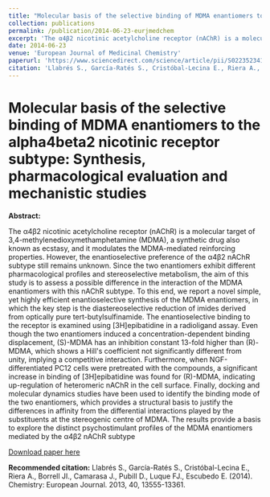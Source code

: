 ```yaml
---
title: "Molecular basis of the selective binding of MDMA enantiomers to the alpha4beta2 nicotinic receptor subtype: Synthesis, pharmacological evaluation and mechanistic studies"
collection: publications
permalink: /publication/2014-06-23-eurjmedchem
excerpt: 'The α4β2 nicotinic acetylcholine receptor (nAChR) is a molecular target of 3,4-methylenedioxymethamphetamine (MDMA), a synthetic drug also known as ecstasy, and it modulates the MDMA-mediated reinforcing properties. However, the enantioselective preference of the α4β2 nAChR subtype still remains unknown. Since the two enantiomers exhibit different pharmacological profiles and stereoselective metabolism, the aim of this study is to assess a possible difference in the interaction of the MDMA enantiomers with this nAChR subtype. To this end, we report a novel simple, yet highly efficient enantioselective synthesis of the MDMA enantiomers, in which the key step is the diastereoselective reduction of imides derived from optically pure tert-butylsulfinamide. The enantioselective binding to the receptor is examined using [3H]epibatidine in a radioligand assay. Even though the two enantiomers induced a concentration-dependent binding displacement, (S)-MDMA has an inhibition constant 13-fold higher than (R)-MDMA, which shows a Hill's coefficient not significantly different from unity, implying a competitive interaction. Furthermore, when NGF-differentiated PC12 cells were pretreated with the compounds, a significant increase in binding of [3H]epibatidine was found for (R)-MDMA, indicating up-regulation of heteromeric nAChR in the cell surface. Finally, docking and molecular dynamics studies have been used to identify the binding mode of the two enantiomers, which provides a structural basis to justify the differences in affinity from the differential interactions played by the substituents at the stereogenic centre of MDMA. The results provide a basis to explore the distinct psychostimulant profiles of the MDMA enantiomers mediated by the α4β2 nAChR subtype.'
date: 2014-06-23
venue: 'European Journal of Medicinal Chemistry'
paperurl: 'https://www.sciencedirect.com/science/article/pii/S0223523414003651'
citation: 'Llabrés S., García-Ratés S., Cristóbal-Lecina E., Riera A., Borrell JI., Camarasa J., Pubill D., Luque FJ., Escubedo E. (2014). Chemistry: European Journal. 2013, 40, 13555-13361.'
---
```


# Molecular basis of the selective binding of MDMA enantiomers to the alpha4beta2 nicotinic receptor subtype: Synthesis, pharmacological evaluation and mechanistic studies

**Abstract:**

The α4β2 nicotinic acetylcholine receptor (nAChR) is a molecular target of 3,4-methylenedioxymethamphetamine (MDMA), a synthetic drug also known as ecstasy, and it modulates the MDMA-mediated reinforcing properties. However, the enantioselective preference of the α4β2 nAChR subtype still remains unknown. Since the two enantiomers exhibit different pharmacological profiles and stereoselective metabolism, the aim of this study is to assess a possible difference in the interaction of the MDMA enantiomers with this nAChR subtype. To this end, we report a novel simple, yet highly efficient enantioselective synthesis of the MDMA enantiomers, in which the key step is the diastereoselective reduction of imides derived from optically pure tert-butylsulfinamide. The enantioselective binding to the receptor is examined using [3H]epibatidine in a radioligand assay. Even though the two enantiomers induced a concentration-dependent binding displacement, (S)-MDMA has an inhibition constant 13-fold higher than (R)-MDMA, which shows a Hill's coefficient not significantly different from unity, implying a competitive interaction. Furthermore, when NGF-differentiated PC12 cells were pretreated with the compounds, a significant increase in binding of [3H]epibatidine was found for (R)-MDMA, indicating up-regulation of heteromeric nAChR in the cell surface. Finally, docking and molecular dynamics studies have been used to identify the binding mode of the two enantiomers, which provides a structural basis to justify the differences in affinity from the differential interactions played by the substituents at the stereogenic centre of MDMA. The results provide a basis to explore the distinct psychostimulant profiles of the MDMA enantiomers mediated by the α4β2 nAChR subtype

[Download paper here](https://www.sciencedirect.com/science/article/pii/S0223523414003651)

**Recommended citation:** Llabrés S., García-Ratés S., Cristóbal-Lecina E., Riera A., Borrell JI., Camarasa J., Pubill D., Luque FJ., Escubedo E. (2014). Chemistry: European Journal. 2013, 40, 13555-13361.

